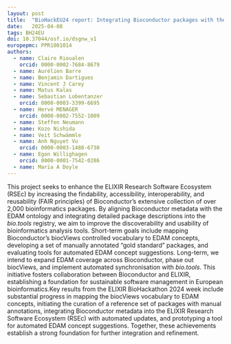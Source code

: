 ```yaml
---
layout: post
title:  "BioHackEU24 report: Integrating Bioconductor packages with the ELIXIR Research Software Ecosystem using EDAM"
date:   2025-04-08
tags: BH24EU
doi: 10.37044/osf.io/dsgnw_v1
europepmc: PPR1001014
authors:
  - name: Claire Rioualen
    orcid: 0000-0002-7684-8679
  - name: Aurélien Barre
  - name: Benjamin Dartigues
  - name: Vincent J Carey
  - name: Matus Kalas
  - name: Sebastian Lobentanzer
    orcid: 0000-0003-3399-6695
  - name: Hervé MENAGER
    orcid: 0000-0002-7552-1009
  - name: Steffen Neumann
  - name: Kozo Nishida
  - name: Veit Schwämmle
  - name: Anh Nguyet Vu
    orcid: 0000-0003-1488-6730
  - name: Egon Willighagen
    orcid: 0000-0001-7542-0286
  - name: Maria A Doyle
---
```


This project seeks to enhance the ELIXIR Research Software Ecosystem (RSEc) by increasing the findability, accessibility, interoperability, and reusability (FAIR principles) of Bioconductor’s extensive collection of over 2,000 bioinformatics packages. By aligning Bioconductor metadata with the EDAM ontology and integrating detailed package descriptions into the _bio.tools_ registry, we aim to improve the discoverability and usability of bioinformatics analysis tools. Short-term goals include mapping Bioconductor’s biocViews controlled vocabulary to EDAM concepts, developing a set of manually annotated “gold standard” packages, and evaluating tools for automated EDAM concept suggestions. Long-term, we intend to expand EDAM coverage across Bioconductor, phase out biocViews, and implement automated synchronisation with _bio.tools_. This initiative fosters collaboration between Bioconductor and ELIXIR, establishing a foundation for sustainable software management in European bioinformatics.Key results from the ELIXIR BioHackathon 2024 week include substantial progress in mapping the biocViews vocabulary to EDAM concepts, initiating the curation of a reference set of packages with manual annotations, integrating Bioconductor metadata into the ELIXIR Research Software Ecosystem (RSEc) with automated updates, and prototyping a tool for automated EDAM concept suggestions. Together, these achievements establish a strong foundation for further integration and refinement.

